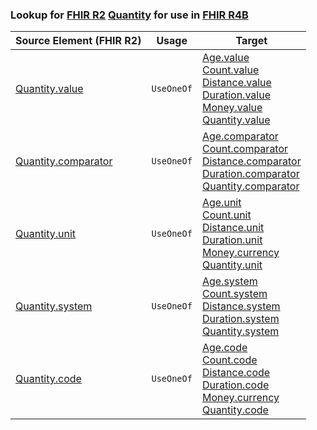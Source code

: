 ### Lookup for [FHIR R2](https://hl7.org/fhir/DSTU2/) [Quantity](https://hl7.org/fhir/DSTU2/Quantity.html) for use in [FHIR R4B](https://hl7.org/fhir/R4B/)

| Source Element (FHIR R2) | Usage | Target |
| -------------- | ----- | ------ |
| [Quantity.value](https://hl7.org/fhir/DSTU2/Quantity.html#resource) | `UseOneOf` | [Age.value](https://hl7.org/fhir/R4B/Age.html#resource)<br />[Count.value](https://hl7.org/fhir/R4B/Count.html#resource)<br />[Distance.value](https://hl7.org/fhir/R4B/Distance.html#resource)<br />[Duration.value](https://hl7.org/fhir/R4B/Duration.html#resource)<br />[Money.value](https://hl7.org/fhir/R4B/Money.html#resource)<br />[Quantity.value](https://hl7.org/fhir/R4B/Quantity.html#resource) |
| [Quantity.comparator](https://hl7.org/fhir/DSTU2/Quantity.html#resource) | `UseOneOf` | [Age.comparator](https://hl7.org/fhir/R4B/Age.html#resource)<br />[Count.comparator](https://hl7.org/fhir/R4B/Count.html#resource)<br />[Distance.comparator](https://hl7.org/fhir/R4B/Distance.html#resource)<br />[Duration.comparator](https://hl7.org/fhir/R4B/Duration.html#resource)<br />[Quantity.comparator](https://hl7.org/fhir/R4B/Quantity.html#resource) |
| [Quantity.unit](https://hl7.org/fhir/DSTU2/Quantity.html#resource) | `UseOneOf` | [Age.unit](https://hl7.org/fhir/R4B/Age.html#resource)<br />[Count.unit](https://hl7.org/fhir/R4B/Count.html#resource)<br />[Distance.unit](https://hl7.org/fhir/R4B/Distance.html#resource)<br />[Duration.unit](https://hl7.org/fhir/R4B/Duration.html#resource)<br />[Money.currency](https://hl7.org/fhir/R4B/Money.html#resource)<br />[Quantity.unit](https://hl7.org/fhir/R4B/Quantity.html#resource) |
| [Quantity.system](https://hl7.org/fhir/DSTU2/Quantity.html#resource) | `UseOneOf` | [Age.system](https://hl7.org/fhir/R4B/Age.html#resource)<br />[Count.system](https://hl7.org/fhir/R4B/Count.html#resource)<br />[Distance.system](https://hl7.org/fhir/R4B/Distance.html#resource)<br />[Duration.system](https://hl7.org/fhir/R4B/Duration.html#resource)<br />[Quantity.system](https://hl7.org/fhir/R4B/Quantity.html#resource) |
| [Quantity.code](https://hl7.org/fhir/DSTU2/Quantity.html#resource) | `UseOneOf` | [Age.code](https://hl7.org/fhir/R4B/Age.html#resource)<br />[Count.code](https://hl7.org/fhir/R4B/Count.html#resource)<br />[Distance.code](https://hl7.org/fhir/R4B/Distance.html#resource)<br />[Duration.code](https://hl7.org/fhir/R4B/Duration.html#resource)<br />[Money.currency](https://hl7.org/fhir/R4B/Money.html#resource)<br />[Quantity.code](https://hl7.org/fhir/R4B/Quantity.html#resource) |
